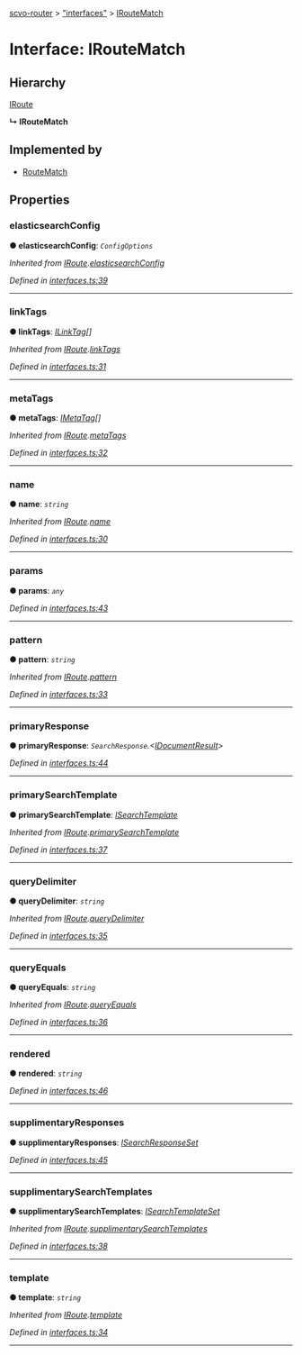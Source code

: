 [scvo-router](../README.md) > ["interfaces"](../modules/_interfaces_.md) > [IRouteMatch](../interfaces/_interfaces_.iroutematch.md)



# Interface: IRouteMatch

## Hierarchy


 [IRoute](_interfaces_.iroute.md)

**↳ IRouteMatch**







## Implemented by

* [RouteMatch](../classes/_route_match_.routematch.md)


## Properties
<a id="elasticsearchconfig"></a>

###  elasticsearchConfig

**●  elasticsearchConfig**:  *`ConfigOptions`* 

*Inherited from [IRoute](_interfaces_.iroute.md).[elasticsearchConfig](_interfaces_.iroute.md#elasticsearchconfig)*

*Defined in [interfaces.ts:39](https://github.com/scvodigital/scvo-router/blob/35f78e1/src/interfaces.ts#L39)*





___

<a id="linktags"></a>

###  linkTags

**●  linkTags**:  *[ILinkTag](_interfaces_.ilinktag.md)[]* 

*Inherited from [IRoute](_interfaces_.iroute.md).[linkTags](_interfaces_.iroute.md#linktags)*

*Defined in [interfaces.ts:31](https://github.com/scvodigital/scvo-router/blob/35f78e1/src/interfaces.ts#L31)*





___

<a id="metatags"></a>

###  metaTags

**●  metaTags**:  *[IMetaTag](_interfaces_.imetatag.md)[]* 

*Inherited from [IRoute](_interfaces_.iroute.md).[metaTags](_interfaces_.iroute.md#metatags)*

*Defined in [interfaces.ts:32](https://github.com/scvodigital/scvo-router/blob/35f78e1/src/interfaces.ts#L32)*





___

<a id="name"></a>

###  name

**●  name**:  *`string`* 

*Inherited from [IRoute](_interfaces_.iroute.md).[name](_interfaces_.iroute.md#name)*

*Defined in [interfaces.ts:30](https://github.com/scvodigital/scvo-router/blob/35f78e1/src/interfaces.ts#L30)*





___

<a id="params"></a>

###  params

**●  params**:  *`any`* 

*Defined in [interfaces.ts:43](https://github.com/scvodigital/scvo-router/blob/35f78e1/src/interfaces.ts#L43)*





___

<a id="pattern"></a>

###  pattern

**●  pattern**:  *`string`* 

*Inherited from [IRoute](_interfaces_.iroute.md).[pattern](_interfaces_.iroute.md#pattern)*

*Defined in [interfaces.ts:33](https://github.com/scvodigital/scvo-router/blob/35f78e1/src/interfaces.ts#L33)*





___

<a id="primaryresponse"></a>

###  primaryResponse

**●  primaryResponse**:  *`SearchResponse`.<[IDocumentResult](_interfaces_.idocumentresult.md)>* 

*Defined in [interfaces.ts:44](https://github.com/scvodigital/scvo-router/blob/35f78e1/src/interfaces.ts#L44)*





___

<a id="primarysearchtemplate"></a>

###  primarySearchTemplate

**●  primarySearchTemplate**:  *[ISearchTemplate](_interfaces_.isearchtemplate.md)* 

*Inherited from [IRoute](_interfaces_.iroute.md).[primarySearchTemplate](_interfaces_.iroute.md#primarysearchtemplate)*

*Defined in [interfaces.ts:37](https://github.com/scvodigital/scvo-router/blob/35f78e1/src/interfaces.ts#L37)*





___

<a id="querydelimiter"></a>

###  queryDelimiter

**●  queryDelimiter**:  *`string`* 

*Inherited from [IRoute](_interfaces_.iroute.md).[queryDelimiter](_interfaces_.iroute.md#querydelimiter)*

*Defined in [interfaces.ts:35](https://github.com/scvodigital/scvo-router/blob/35f78e1/src/interfaces.ts#L35)*





___

<a id="queryequals"></a>

###  queryEquals

**●  queryEquals**:  *`string`* 

*Inherited from [IRoute](_interfaces_.iroute.md).[queryEquals](_interfaces_.iroute.md#queryequals)*

*Defined in [interfaces.ts:36](https://github.com/scvodigital/scvo-router/blob/35f78e1/src/interfaces.ts#L36)*





___

<a id="rendered"></a>

###  rendered

**●  rendered**:  *`string`* 

*Defined in [interfaces.ts:46](https://github.com/scvodigital/scvo-router/blob/35f78e1/src/interfaces.ts#L46)*





___

<a id="supplimentaryresponses"></a>

###  supplimentaryResponses

**●  supplimentaryResponses**:  *[ISearchResponseSet](_interfaces_.isearchresponseset.md)* 

*Defined in [interfaces.ts:45](https://github.com/scvodigital/scvo-router/blob/35f78e1/src/interfaces.ts#L45)*





___

<a id="supplimentarysearchtemplates"></a>

###  supplimentarySearchTemplates

**●  supplimentarySearchTemplates**:  *[ISearchTemplateSet](_interfaces_.isearchtemplateset.md)* 

*Inherited from [IRoute](_interfaces_.iroute.md).[supplimentarySearchTemplates](_interfaces_.iroute.md#supplimentarysearchtemplates)*

*Defined in [interfaces.ts:38](https://github.com/scvodigital/scvo-router/blob/35f78e1/src/interfaces.ts#L38)*





___

<a id="template"></a>

###  template

**●  template**:  *`string`* 

*Inherited from [IRoute](_interfaces_.iroute.md).[template](_interfaces_.iroute.md#template)*

*Defined in [interfaces.ts:34](https://github.com/scvodigital/scvo-router/blob/35f78e1/src/interfaces.ts#L34)*





___


